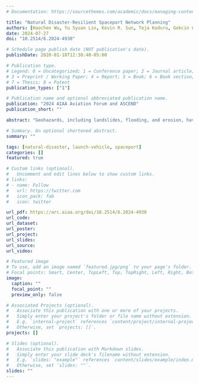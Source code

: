```yaml
---
# Documentation: https://sourcethemes.com/academic/docs/managing-content/

title: "Natural Disaster-Resilient Spaceport Network Planning"
authors: [Haochen Wu, Yu Syuan Lin, Kevin R. Sun, Teja Koduru, Gokcin Cinar, Aaron W. Johnson, Oliver Jia-Richards, Max Z. Li]
date: 2024-07-27
doi: "10.2514/6.2024-4930"

# Schedule page publish date (NOT publication's date).
publishDate: 2020-01-18T12:30:40-05:00

# Publication type.
# Legend: 0 = Uncategorized; 1 = Conference paper; 2 = Journal article;
# 3 = Preprint / Working Paper; 4 = Report; 5 = Book; 6 = Book section;
# 7 = Thesis; 8 = Patent
publication_types: ["1"]

# Publication name and optional abbreviated publication name.
publication: "2024 AIAA Aviation Forum and ASCEND"
publication_short: ""

abstract: "Geohazards, including landslides, flooding, and erosion, have consistently posed challenges to US infrastructure. As commercial and governmental space transportation become more widespread, the effect of natural disasters on space launch infrastructure also grows more pronounced. For example, hurricanes have significantly disrupted operations at Cape Canaveral Space Force Station and Kennedy Space Center, notably the Space Launch System tests in 2022. To sustain the growth of the space industry and accommodate future launch demands, new spaceports may need to be constructed: This paper develops a spaceport network design model, in order to rigorously identify new spaceport locations that satisfy launch demand while remaining resilient to natural disaster impacts. %designed to meet the demands of space access while withstanding the impacts of inevitable natural disasters. We begin with a deterministic facility location planning model, then advance to a chance-constrained (CC) version to address the stochastic nature of natural disasters. We base our probability distributions for natural disaster occurrences on annual frequency data, which supports the formulation of our Chance-Constrained Spaceport Facility Location Planning (CC-SPFLP) model. This model also incorporates \emph{impact factors}---frequency and duration of different natural disaster types, as well as the spatial correlations between adjacent location candidates to optimize spaceport placement. Our experimental results demonstrate that the CC-SPFLP model ensures a probability of satisfying all demands at a level greater than or equal to $1-\epsilon$, where $\epsilon$ represents a predefined confidence level."

# Summary. An optional shortened abstract.
summary: ""

tags: [natural-disaster, launch-vehicle, spaceport]
categories: []
featured: true

# Custom links (optional).
#   Uncomment and edit lines below to show custom links.
# links:
# - name: Follow
#   url: https://twitter.com
#   icon_pack: fab
#   icon: twitter

url_pdf: https://arc.aiaa.org/doi/10.2514/6.2024-4930
url_code:
url_dataset:
url_poster:
url_project:
url_slides:
url_source:
url_video:

# Featured image
# To use, add an image named `featured.jpg/png` to your page's folder. 
# Focal points: Smart, Center, TopLeft, Top, TopRight, Left, Right, BottomLeft, Bottom, BottomRight.
image:
  caption: ""
  focal_point: ""
  preview_only: false

# Associated Projects (optional).
#   Associate this publication with one or more of your projects.
#   Simply enter your project's folder or file name without extension.
#   E.g. `internal-project` references `content/project/internal-project/index.md`.
#   Otherwise, set `projects: []`.
projects: []

# Slides (optional).
#   Associate this publication with Markdown slides.
#   Simply enter your slide deck's filename without extension.
#   E.g. `slides: "example"` references `content/slides/example/index.md`.
#   Otherwise, set `slides: ""`.
slides: ""
---
```



